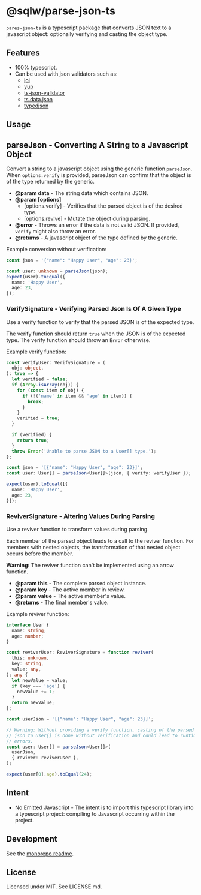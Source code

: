 # **@sqlw/parse-json-ts**

`pares-json-ts` is a typescript package that converts JSON text to a javascript object: optionally verifying and casting the object type.

## Features

* 100% typescript.
* Can be used with json validators such as:
  * [joi](https://joi.dev/)
  * [yup](https://github.com/jquense/yup)
  * [ts-json-validator](https://www.npmjs.com/package/ts-json-validator)
  * [ts.data.json](https://www.npmjs.com/package/ts.data.json)
  * [typedjson](<https://www.npmjs.com/package/@upe/typedjson>)

## Usage

## **parseJson<DataType>** - Converting A String to a Javascript Object

Convert a string to a javascript object using the generic function
`parseJson`. When `options.verify` is provided, parseJson can confirm that
the object is of the type returned by the generic.

* **@param data** - The string data which contains JSON.
* **@param [options]**
  * [options.verify] - Verifies that the parsed object is of the desired type.
  * [options.revive] - Mutate the object during parsing.
* **@error** - Throws an error if the data is not valid JSON. If provided,
  `verify` might also throw an error.
* **@returns** - A javascript object of the type defined by the generic.

Example conversion without verification:

```typescript
const json = '{"name": "Happy User", "age": 23}';

const user: unknown = parseJson(json);
expect(user).toEqual({
  name: 'Happy User',
  age: 23,
});
```

### VerifySignature - Verifying Parsed Json Is Of A Given Type

Use a verify function to verify that the parsed JSON is of the expected type.

The verify function should return `true` when the JSON is of the expected
type. The verify function should throw an `Error` otherwise.

Example verify function:

```typescript
const verifyUser: VerifySignature = (
  obj: object,
): true => {
  let verified = false;
  if (Array.isArray(obj)) {
    for (const item of obj) {
      if (!('name' in item && 'age' in item)) {
        break;
      }
    }
    verified = true;
  }

  if (verified) {
    return true;
  }
  throw Error('Unable to parse JSON to a User[] type.');
};

const json = '[{"name": "Happy User", "age": 23}]';
const user: User[] = parseJson<User[]>(json, { verify: verifyUser });

expect(user).toEqual([{
  name: 'Happy User',
  age: 23,
}]);
```

### ReviverSignature - Altering Values During Parsing

Use a reviver function to transform values during parsing.

Each member of the parsed object leads to a call to the reviver function.
For members with nested objects, the transformation of that nested object
occurs before the member.

**Warning:** The reviver function can't be implemented using an arrow
function.

* **@param this** - The complete parsed object instance.
* **@param key** - The active member in review.
* **@param value** - The active member's value.
* **@returns** - The final member's value.

 Example reviver function:

```typescript
interface User {
  name: string;
  age: number;
}

const reviverUser: ReviverSignature = function reviver(
  this: unknown,
  key: string,
  value: any,
): any {
  let newValue = value;
  if (key === 'age') {
    newValue += 1;
  }
  return newValue;
};

const userJson = '[{"name": "Happy User", "age": 23}]';

// Warning: Without providing a verify function, casting of the parsed
// json to User[] is done without verification and could lead to runtime
// errors.
const user: User[] = parseJson<User[]>(
  userJson,
  { reviver: reviverUser },
);

expect(user[0].age).toEqual(24);
```

## Intent

* No Emitted Javascript - The intent is to import this typescript library into a typescript project: compiling to Javascript occurring within the project.

## Development

See the [monorepo readme](https://www.github.com/erichosick/sqlw).

## License

Licensed under MIT. See LICENSE.md.
